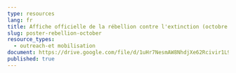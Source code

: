 ```yaml
---
type: resources
lang: fr
title: Affiche officielle de la rébellion contre l'extinction (octobre 2021)
slug: poster-rebellion-october
resource_types:
  - outreach-et mobilisation
document: https://drive.google.com/file/d/1uHr7NesmAW8NhdjXe62Rcivir1L9T7Ah/view?usp=sharing
published: true
---
```


